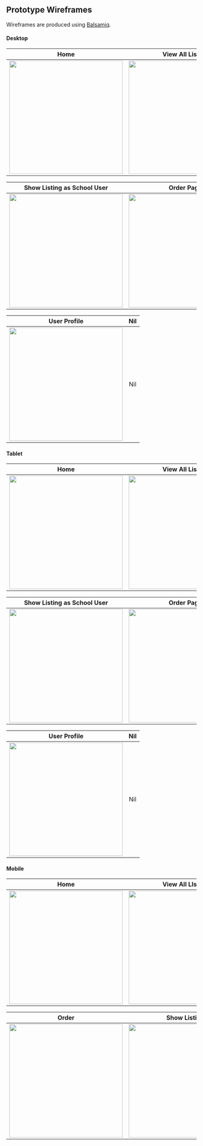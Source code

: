 ## Prototype Wireframes

Wireframes are produced using [Balsamiq](https://balsamiq.com/wireframes/).

#### Desktop

| Home                                                                                                        |                                                 View All Listing                                                  |
| ----------------------------------------------------------------------------------------------------------- | :---------------------------------------------------------------------------------------------------------------: |
| <img src="https://github.com/rachelwong/music/blob/master/readme_assets/Mockups/Home_Full.png" width="300"> | <img src="https://github.com/rachelwong/music/blob/master/readme_assets/Mockups/AllListing_full.png" width="300"> |

| Show Listing as School User                                                                                        |                                                  Order Page                                                  |
| ------------------------------------------------------------------------------------------------------------------ | :----------------------------------------------------------------------------------------------------------: |
| <img src="https://github.com/rachelwong/music/blob/master/readme_assets/Mockups/ShowListing_full.png" width="300"> | <img src="https://github.com/rachelwong/music/blob/master/readme_assets/Mockups/Order_Full.png" width="300"> |

| User Profile                                                                                                   | Nil |
| -------------------------------------------------------------------------------------------------------------- | :-: |
| <img src="https://github.com/rachelwong/music/blob/master/readme_assets/Mockups/Profile_full.png" width="300"> | Nil |

#### Tablet

| Home                                                                                                        |                                                 View All Listing                                                  |
| ----------------------------------------------------------------------------------------------------------- | :---------------------------------------------------------------------------------------------------------------: |
| <img src="https://github.com/rachelwong/music/blob/master/readme_assets/Mockups/Home_half.png" width="300"> | <img src="https://github.com/rachelwong/music/blob/master/readme_assets/Mockups/AllListing_half.png" width="300"> |

| Show Listing as School User                                                                                        |                                                  Order Page                                                  |
| ------------------------------------------------------------------------------------------------------------------ | :----------------------------------------------------------------------------------------------------------: |
| <img src="https://github.com/rachelwong/music/blob/master/readme_assets/Mockups/ShowListing_half.png" width="300"> | <img src="https://github.com/rachelwong/music/blob/master/readme_assets/Mockups/Order_half.png" width="300"> |

| User Profile                                                                                                   | Nil |
| -------------------------------------------------------------------------------------------------------------- | :-: |
| <img src="https://github.com/rachelwong/music/blob/master/readme_assets/Mockups/Profile_half.png" width="300"> | Nil |

#### Mobile

| Home                                                                                                          |                                                  View All LIsting                                                   |
| ------------------------------------------------------------------------------------------------------------- | :-----------------------------------------------------------------------------------------------------------------: |
| <img src="https://github.com/rachelwong/music/blob/master/readme_assets/Mockups/Home_mobile.png" width="300"> | <img src="https://github.com/rachelwong/music/blob/master/readme_assets/Mockups/AllListing_mobile.png" width="300"> |

| Order                                                                                                          |                                                     Show Listing                                                     |
| -------------------------------------------------------------------------------------------------------------- | :------------------------------------------------------------------------------------------------------------------: |
| <img src="https://github.com/rachelwong/music/blob/master/readme_assets/Mockups/Order_mobile.png" width="300"> | <img src="https://github.com/rachelwong/music/blob/master/readme_assets/Mockups/ShowListing_mobile.png" width="300"> |
